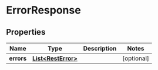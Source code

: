 

# ErrorResponse

## Properties

Name | Type | Description | Notes
------------ | ------------- | ------------- | -------------
**errors** | [**List&lt;RestError&gt;**](RestError.md) |  |  [optional]



